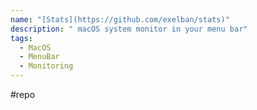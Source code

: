 ```yaml
---
name: "[Stats](https://github.com/exelban/stats)"
description: " macOS system monitor in your menu bar"
tags:
  - MacOS
  - MenuBar
  - Monitoring
---
```

#repo